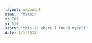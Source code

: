 ```yaml
---
layout: waypoint
name:  "Miami"
x: 781
y: 514
story: "this is where I found myself"
date: 1/1/2013
---
```


